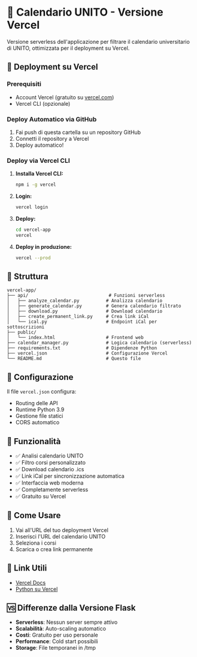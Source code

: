 # 📅 Calendario UNITO - Versione Vercel

Versione serverless dell'applicazione per filtrare il calendario universitario di UNITO, ottimizzata per il deployment su Vercel.

## 🚀 Deployment su Vercel

### Prerequisiti
- Account Vercel (gratuito su [vercel.com](https://vercel.com))
- Vercel CLI (opzionale)


### Deploy Automatico via GitHub
1. Fai push di questa cartella su un repository GitHub
2. Connetti il repository a Vercel
3. Deploy automatico!

### Deploy via Vercel CLI

1. **Installa Vercel CLI:**
   ```bash
   npm i -g vercel
   ```

2. **Login:**
   ```bash
   vercel login
   ```

3. **Deploy:**
   ```bash
   cd vercel-app
   vercel
   ```

4. **Deploy in produzione:**
   ```bash
   vercel --prod
   ```

## 📁 Struttura

```
vercel-app/
├── api/                              # Funzioni serverless
│   ├── analyze_calendar.py          # Analizza calendario
│   ├── generate_calendar.py         # Genera calendario filtrato
│   ├── download.py                  # Download calendario
│   ├── create_permanent_link.py     # Crea link iCal
│   └── ical.py                      # Endpoint iCal per sottoscrizioni
├── public/
│   └── index.html                   # Frontend web
├── calendar_manager.py              # Logica calendario (serverless)
├── requirements.txt                 # Dipendenze Python
├── vercel.json                      # Configurazione Vercel
└── README.md                        # Questo file
```

## 🔧 Configurazione

Il file `vercel.json` configura:
- Routing delle API
- Runtime Python 3.9
- Gestione file statici
- CORS automatico

## 🌟 Funzionalità

- ✅ Analisi calendario UNITO
- ✅ Filtro corsi personalizzato
- ✅ Download calendario .ics
- ✅ Link iCal per sincronizzazione automatica
- ✅ Interfaccia web moderna
- ✅ Completamente serverless
- ✅ Gratuito su Vercel

## 📝 Come Usare

1. Vai all'URL del tuo deployment Vercel
2. Inserisci l'URL del calendario UNITO
3. Seleziona i corsi
4. Scarica o crea link permanente

## 🔗 Link Utili

- [Vercel Docs](https://vercel.com/docs)
- [Python su Vercel](https://vercel.com/docs/functions/serverless-functions/runtimes/python)

## 🆚 Differenze dalla Versione Flask

- **Serverless**: Nessun server sempre attivo
- **Scalabilità**: Auto-scaling automatico
- **Costi**: Gratuito per uso personale
- **Performance**: Cold start possibili
- **Storage**: File temporanei in /tmp